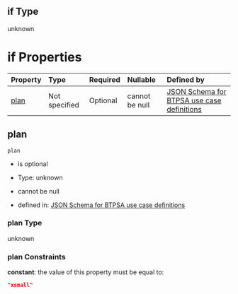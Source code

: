 ## if Type

unknown

# if Properties

| Property      | Type          | Required | Nullable       | Defined by                                                                                                                                                                                                                                  |
| :------------ | :------------ | :------- | :------------- | :------------------------------------------------------------------------------------------------------------------------------------------------------------------------------------------------------------------------------------------ |
| [plan](#plan) | Not specified | Optional | cannot be null | [JSON Schema for BTPSA use case definitions](btpsa-usecase-properties-services-items-allof-1-then-allof-97-then-allof-3-if-properties-plan.md "undefined#/properties/services/items/allOf/1/then/allOf/97/then/allOf/3/if/properties/plan") |

## plan



`plan`

*   is optional

*   Type: unknown

*   cannot be null

*   defined in: [JSON Schema for BTPSA use case definitions](btpsa-usecase-properties-services-items-allof-1-then-allof-97-then-allof-3-if-properties-plan.md "undefined#/properties/services/items/allOf/1/then/allOf/97/then/allOf/3/if/properties/plan")

### plan Type

unknown

### plan Constraints

**constant**: the value of this property must be equal to:

```json
"xsmall"
```
